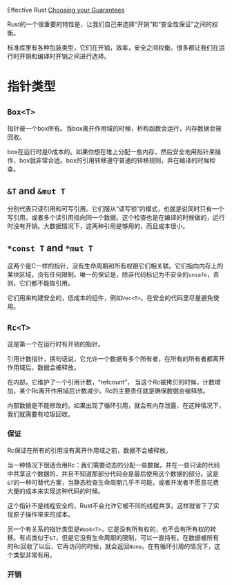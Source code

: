 Effective Rust [Choosing your Guarantees](https://doc.rust-lang.org/stable/book/choosing-your-guarantees.html)

Rust的一个很重要的特性是，让我们自己来选择“开销”和“安全性保证”之间的权衡。

标准库里有各种包装类型，它们在开销，效率，安全之间权衡。很多都让我们在运行时开销和编译时开销之间进行选择。

# 指针类型

## `Box<T>`

指针被一个box所有。当box离开作用域的时候，析构函数会运行，内存数据会被回收。

box在运行时是0成本的。如果你想在堆上分配一些内存，然后安全地用指针来操作，box就非常合适。box的引用转移遵守普通的转移规则，并在编译的时候检查。

## `&T` and `&mut T`

分别代表只读引用和可写引用。它们服从“读写锁”的模式，也就是说同时只有一个写引用，或者多个读引用指向同一个数据。这个检查也是在编译的时候做的，运行时没有开销。大数据情况下，这两种引用是够用的，而且成本很小。

## `*const T` and `*mut T`

这两个是C一样的指针，没有生命周期和所有权跟它们相关联。它们指向内存上的某块区域，没有任何限制。唯一的保证是，除非代码标记为不安全的`unsafe`，否则，它们都不能取引用。

它们用来构建安全的，低成本的组件，例如`Vec<T>`。在安全的代码里尽量避免使用。

## `Rc<T>`

这是第一个在运行时有开销的指针。

引用计数指针，换句话说，它允许一个数据有多个所有者，在所有的所有者都离开作用域后，数据会被释放。

在内部，它维护了一个引用计数，“refcount”， 当这个Rc被拷贝的时候，计数增加，某个Rc离开作用域后计数减少。Rc的主要责任就是确保数据会被释放。

内部数据是不能修改的。如果出现了循环引用，就会有内存泄露，在这种情况下，我们就需要有垃圾回收。

### 保证

Rc保证在所有的引用没有离开作用域之前，数据不会被释放。

当一种情况下很适合用Rc：我们需要动态的分配一些数据，并在一些只读的代码中共享这个数据的，并且不知道那部分代码会是最后使用这个数据的部分。这是`&T`的一种可替代方案，当静态检查生命周期几乎不可能，或者开发者不愿意花费大量的成本来实现这种代码的时候。

这个指针不是线程安全的，Rust不会允许它被不同的线程共享。这样就省下了实现原子操作带来的成本。

另一个有关系的指针类型是`Weak<T>`，它是没有所有权的，也不会有所有权的转移。有点类似于`&T`，但是它没有生命周期的限制，可以一直持有。在数据被所有的Rc回收了以后，它再访问的时候，就会返回`None`。在有循环引用的情况下，这个类型非常有用。

### 开销






